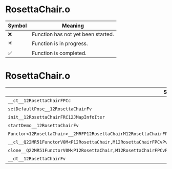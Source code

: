 # RosettaChair.o
| Symbol | Meaning 
| ------------- | ------------- 
| :x: | Function has not yet been started. 
| :eight_pointed_black_star: | Function is in progress. 
| :white_check_mark: | Function is completed. 


# RosettaChair.o
| Symbol | Decompiled? |
| ------------- | ------------- |
| `__ct__12RosettaChairFPCc` | :x: |
| `setDefaultPose__12RosettaChairFv` | :x: |
| `init__12RosettaChairFRC12JMapInfoIter` | :x: |
| `startDemo__12RosettaChairFv` | :x: |
| `Functor<12RosettaChair>__2MRFP12RosettaChairM12RosettaChairFPCvPv_v_Q22MR51FunctorV0M<P12RosettaChair,M12RosettaChairFPCvPv_v>` | :x: |
| `__cl__Q22MR51FunctorV0M<P12RosettaChair,M12RosettaChairFPCvPv_v>CFv` | :x: |
| `clone__Q22MR51FunctorV0M<P12RosettaChair,M12RosettaChairFPCvPv_v>CFP7JKRHeap` | :x: |
| `__dt__12RosettaChairFv` | :x: |
